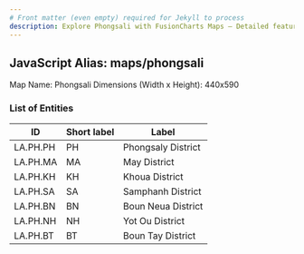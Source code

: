 ```yaml
---
# Front matter (even empty) required for Jekyll to process
description: Explore Phongsali with FusionCharts Maps – Detailed features for seamless integration. Try now & enhance your data visualization today! 
---
```


## JavaScript Alias: maps/phongsali

Map Name: Phongsali
Dimensions (Width x Height): 440x590

### List of Entities

ID | Short label | Label
---|---|---|
LA.PH.PH|PH|Phongsaly District
LA.PH.MA|MA|May District
LA.PH.KH|KH|Khoua District
LA.PH.SA|SA|Samphanh District
LA.PH.BN|BN|Boun Neua District
LA.PH.NH|NH|Yot Ou District
LA.PH.BT|BT|Boun Tay District